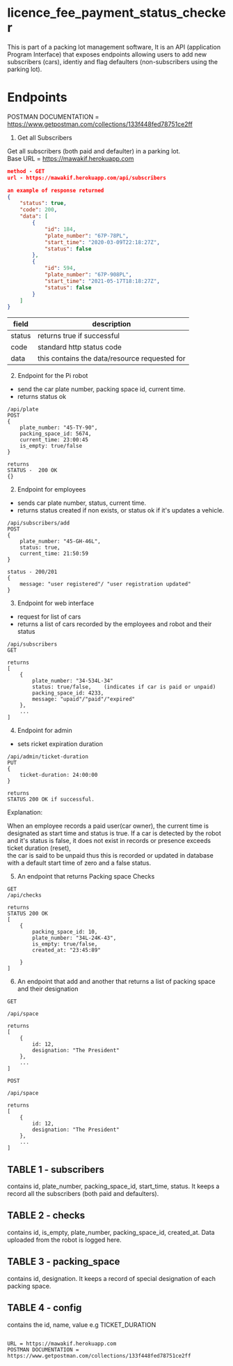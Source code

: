 # licence_fee_payment_status_checker
This is part of a packing lot management software, It is an API (application Program Interface) that exposes endpoints allowing users to add new subscribers (cars), identiy and flag defaulters (non-subscribers using the parking lot).  
  
# Endpoints  
POSTMAN DOCUMENTATION = https://www.getpostman.com/collections/133f448fed78751ce2ff    

1. Get all Subscribers  

Get all subscribers (both paid and defaulter) in a parking lot.  
Base URL = https://mawakif.herokuapp.com
```json
method - GET
url - https://mawakif.herokuapp.com/api/subscribers

an example of response returned 
{
    "status": true,
    "code": 200,
    "data": [
        {
            "id": 184,
            "plate_number": "67P-78PL",
            "start_time": "2020-03-09T22:18:27Z",
            "status": false
        },
        {
            "id": 594,
            "plate_number": "67P-908PL",
            "start_time": "2021-05-17T18:18:27Z",
            "status": false
        }
    ]
}
```

| field                 | description                                  |
|-----------------------|----------------------------------------------|
| status                | returns true if successful                   |
|code                   | standard http status code                    |
|data                   | this contains the data/resource requested for|



   
2. Endpoint for the Pi robot
- send the car plate number, packing space id, current time.
- returns status ok
```
/api/plate
POST 
{
    plate_number: "45-TY-90",
    packing_space_id: 5674, 
    current_time: 23:00:45
    is_empty: true/false
}

returns 
STATUS -  200 OK
{}
```

2. Endpoint for employees
- sends car plate number, status, current time.
-  returns status created if non exists, or status ok if it's updates a vehicle.

```
/api/subscribers/add
POST
{
    plate_number: "45-GH-46L",
    status: true,
    current_time: 21:50:59
}

status - 200/201
{
    message: "user registered"/ "user registration updated"
}
```

3. Endpoint for web interface 
- request for list of cars 
- returns a list of cars recorded by the employees and robot and their status
```
/api/subscribers
GET

returns 
[
    {
        plate_number: "34-534L-34"
        status: true/false,    (indicates if car is paid or unpaid)
        packing_space_id: 4233, 
        message: "upaid"/"paid"/"expired"
    },
    ...
]
```

4. Endpoint for admin
-  sets ricket expiration duration 

```
/api/admin/ticket-duration
PUT
{
    ticket-duration: 24:00:00
}

returns 
STATUS 200 OK if successful.
```
Explanation:

When an employee records a paid user(car owner), the current time is designated as start time and status is 
true. If a car is detected by the robot and it's status is false, it does not exist in records or presence exceeds ticket duration (reset),  
the car is said to be unpaid thus this is recorded  or updated in database with a default start time of zero and a false status.

5. An endpoint that returns Packing space Checks   
```
GET 
/api/checks

returns 
STATUS 200 OK
[
    {
        packing_space_id: 10,
        plate_number: "34L-24K-43",
        is_empty: true/false,
        created_at: "23:45:89"

    }
]
```

6. An endpoint that add and another that returns a list of packing space and their designation

```
GET

/api/space 

returns
[
    {
        id: 12,
        designation: "The President"
    }, 
    ...
]
```

```
POST

/api/space 

returns
[
    {
        id: 12,
        designation: "The President"
    }, 
    ...
]
```

## TABLE 1  - subscribers
contains id, plate_number, packing_space_id, start_time, status. It keeps a record all the subscribers (both paid and defaulters).  

## TABLE 2 - checks   
contains id, is_empty, plate_number, packing_space_id, created_at. Data uploaded from the robot is logged here.

## TABLE 3 -  packing_space
contains id, designation. It keeps a record of special designation of each packing space.

## TABLE 4 - config
contains the id, name, value e.g TICKET_DURATION
 
  ```
    
URL = https://mawakif.herokuapp.com   
POSTMAN DOCUMENTATION = https://www.getpostman.com/collections/133f448fed78751ce2ff



        
